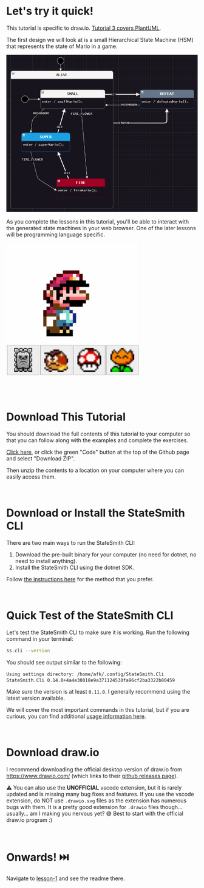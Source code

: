 # Let's try it quick!
This tutorial is specific to draw.io. [Tutorial 3 covers PlantUML](https://github.com/StateSmith/tutorial-3).

The first design we will look at is a small Hierarchical State Machine (HSM) that represents the state of Mario in a game.

![](docs/fsm.png)

As you complete the lessons in this tutorial, you'll be able to interact with the generated state machines in your web browser. One of the later lessons will be programming language specific.

![](docs/interact.gif)

<br>
<br>

# Download This Tutorial
You should download the full contents of this tutorial to your computer so that you can follow along with the examples and complete the exercises.

[Click here](https://github.com/StateSmith/tutorial-4/archive/refs/heads/main.zip), or click the green "Code" button at the top of the Github page and select "Download ZIP".

Then unzip the contents to a location on your computer where you can easily access them.


<br>


# Download or Install the StateSmith CLI
There are two main ways to run the StateSmith CLI:
1. Download the pre-built binary for your computer (no need for dotnet, no need to install anything).
2. Install the StateSmith CLI using the dotnet SDK.

Follow [the instructions here](https://github.com/StateSmith/StateSmith/wiki/CLI:-Download-or-Install) for the method that you prefer.


<br>

# Quick Test of the StateSmith CLI
Let's test the StateSmith CLI to make sure it is working. Run the following command in your terminal:

```sh
ss.cli --version
```
You should see output similar to the following:

```
Using settings directory: /home/afk/.config/StateSmith.Cli
StateSmith.Cli 0.14.0+4a4e30018e9a371124530fa96cf2ba3322b80459
```

Make sure the version is at least `0.11.0`. I generally recommend using the latest version available.

We will cover the most important commands in this tutorial, but if you are curious, you can find additional [usage information here](https://github.com/StateSmith/StateSmith/wiki/CLI:-Usage).


<br>

# Download draw.io
I recommend downloading the official desktop version of draw.io from https://www.drawio.com/ (which links to their [github releases page](https://github.com/jgraph/drawio-desktop/releases/)).

⚠️ You can also use the **UNOFFICIAL** vscode extension, but it is rarely updated and is missing many bug fixes and features. If you use the vscode extension, do NOT use `.drawio.svg` files as the extension has numerous bugs with them. It is a pretty good extension for `.drawio` files though... usually... am I making you nervous yet? 😅 Best to start with the official draw.io program :)



<br>



# Onwards! ⏭️
Navigate to [lesson-1](./lesson-1/README.md) and see the readme there.
